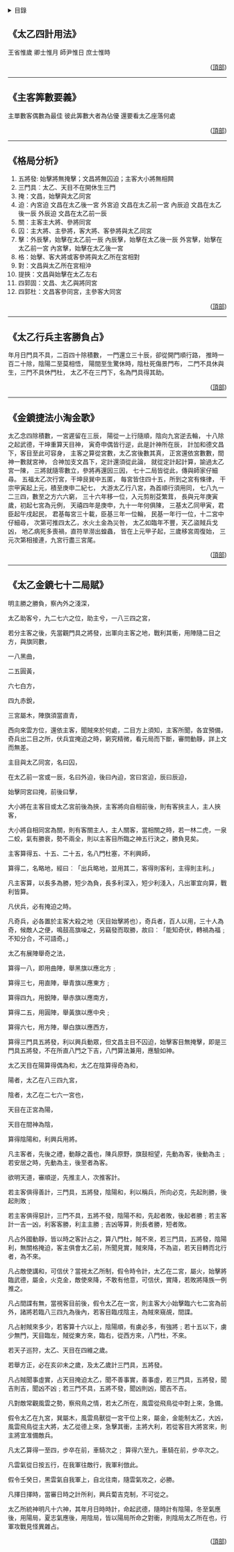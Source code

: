 <a name="readme-top"></a>
<details>
  <summary>目錄</summary>
  <ol>
    <li><a href="##《太乙四計用法》">《太乙四計用法》</a></li>
    <li><a href="##《主客筭數要義》">《主客筭數要義》</a></li>
    <li><a href="##《格局分析》">《格局分析》</a></li>
    <li><a href="##《太乙行兵主客勝負占》">《太乙行兵主客勝負占》</a></li>
    <li><a href="##《金鏡捷法小淘金歌》">《金鏡捷法小淘金歌》</a></li>
    <li><a href="##《太乙金鏡七十二局賦》">《太乙金鏡七十二局賦》</a></li>
  </ol>
</details>



## 《太乙四計用法》

王省惟歲
卿士惟月
師尹惟日
庶士惟時
<p align="right">(<a href="#readme-top">頂部</a>)</p>

-----

## 《主客筭數要義》

主單數客偶數為最佳
彼此筭數大者為佔優
還要看太乙座落何處
<p align="right">(<a href="#readme-top">頂部</a>)</p>

-----

## 《格局分析》

1. 五將發: 始擊將無掩擊；文昌將無囚迫；主客大小將無相闗
2. 三門具︰太乙、天目不在開休生三門
3. 掩：文昌，始擊與太乙同宮
4. 迫：內宮迫 文昌在太乙後一宮
    外宮迫 文昌在太乙前一宮
    內辰迫 文昌在太乙後一辰
    外辰迫 文昌在太乙前一辰
5. 關：主客主大將、參將同宮
6. 囚：主大將、主參將，客大將、客參將與太乙同宮
7. 擊：外辰擊，始擊在太乙前一辰
    內辰擊，始擊在太乙後一辰
    外宮擊，始擊在太乙前一宮
    內宮擊，始擊在太乙後一宮
8. 格：始擊、客大將或客參將與太乙所在宮相對
9. 對：文昌與太乙所在宮相沖
10. 提挾：文昌與始擊在太乙左右
11. 四郭固：文昌、太乙與將同宮
12. 四郭杜：文昌客參同宮，主參客大同宮
<p align="right">(<a href="#readme-top">頂部</a>)</p>

-----

## 《太乙行兵主客勝負占》

年月日門具不具，二百四十除積數，
一門還立三十辰，卻從開門順行路，
推時一百二十除，陰陽二至莫相悟，
陽間至生驚休時，陰杜死傷景門布，
二門不具休與生，三門不具休門杜，
太乙不在三門下，名為門具得其助。
<p align="right">(<a href="#readme-top">頂部</a>)</p>

-----

## 《金鏡捷法小淘金歌》

太乙念四除積數，一宮遲留在三辰，
陽從一上行隨順，陰向九宮逆去輪，
十八除之起武德，干坤重算天目神，
寅奇申偶皆行逆，此是計神所在辰，
計加和德文昌下，客目至此可容身，
主客之算從宮數，太乙宮後數其真，
正宮還依宮數數，間神一數就宮神，
合神加支文昌下，定計還須從此論，
就從定計起計算，諭過太乙宮一陳，
三將就隨零數立，參將再還因三因，
七十二局皆從此，傳與師家仔細尋。
五福太乙次行宮，干坤艮巽中五匿，
每宮皆住四十五，所到之宮有條律，
干宗甲寅起上元，積至庚申二紀七，
大游太乙行八宮，為首順行須用同，
七八九一二三四，數至之方六六窮，
三十六年移一位，入元剪削芟繁茸，
長與元年庚寅歲，初起七宮為元例，
天禧四年是庚申，九十一年何俱陳，
三基太乙同甲寅，君臣起午戌起民，
君基每宮三十載，臣基三年一位輪，
民基一年行一位，十二宮中仔細尋，
次第可推四太乙，水火土金為災咎，
太乙如臨年不豐，天乙盜賊兵戈凶，
地乙病死多喪禍，直符旱澇出蝗蟲，
皆在上元甲子起，三歲移宮周復始，
三元次第相接連，九宮行盡三宮尾。
<p align="right">(<a href="#readme-top">頂部</a>)</p>

-----

## 《太乙金鏡七十二局賦》

明主勝之勝負，察內外之淺深，

太乙助客兮，九二七六之位，助主兮，一八三四之宮，

若分主客之後，先當觀門具之將發，出軍向主客之地，戰利其衝，用陣隨二目之方，與旗同數，

一八黑曲，

二五圓黃，

六七白方，

四九赤銳，

三宮屬木，陣旗須當直青，

西向來雲方位，還依主客，聞賊來於何處，二目方上須知，主客所聞，各宜預備，奇兵出二目之所，伏兵宜掩迫之時，窮究精微，看元局而下斷，審問動靜，詳上文而無差。

主目與太乙同宮，名曰囚，

在太乙前一宮或一辰，名曰外迫，後曰內迫，宮曰宮迫，辰曰辰迫，

始擊同宮曰掩，前後曰擊，

大小將在主客目或太乙宮前後為挾，主客將向自相前後，則有客挾主人，主人挾客，

大小將自相同宮為關，則有客關主人，主人關客，當相關之時，若一林二虎，一泉二蛟，氣有勝衰，勢不兩全，則以主客目所臨之神五行決之，勝負見矣。

主客算得五、十五、二十五，名八門杜塞，不利興師，

算得二，名略地，經曰︰「出兵略地，並用其二，客得則客利，主得則主利。」

凡主客算，以長多為勝，短少為負，長多利深入，短少利淺入，凡出軍宜向算，戰利皆算。

凡伏兵，必有掩迫之時。

凡奇兵，必各置於主客大殺之地（天目始擊將也），奇兵者，百人以用，三十人為奇，候敵人之便，鳴鼓高旗噪之，另竊發而取勝，故曰︰「能知奇伏，轉禍為福﹔不知分合，不可語奇。」

太乙有展陣舉奇之法，

算得一八，即用曲陣，舉黑旗以應北方﹔

算得三七，用直陣，舉青旗以應東方﹔

算得四九，用銳陣，舉赤旗以應南方，

算得二五，用圓陣，舉黃旗以應中央﹔

算得六七，用方陣，舉白旗以應西方，

算得三門具五將發，利以興兵動眾，但文昌主目不囚迫，始擊客目無掩擊，即是三門具五將發，不在所直八門之下吉，八門算法兼用，應驗如神。

太乙天目在陽算得偶為和，太乙在陰算得奇為和，

陽者，太乙在八三四九宮，

陰者，太乙在二七六一宮也，

天目在正宮為陽，

天目在間神為陰，

算得陰陽和，利興兵用將。

凡主客者，先後之禮，動靜之義也，陳兵原野，旗鼓相望，先動為客，後動為主﹔若安居之時，先動為主，後至者為客。

欲明天道，審順逆，先推主人，次推客計。

若主客俱得善計，三門具，五將發，陰陽和，利以稱兵，所向必克，先起則勝，後起則敗﹔

若主客俱得惡計，三門不具，五將不發，陰陽不和，先起者敗，後起者勝﹔若主客計一吉一凶，利客客勝，利主主勝﹔吉凶等算，則長者勝，短者敗。

凡占外國動靜，皆以時之客計占之，算八門杜，賊不來，若三門具，五將發，陰陽利，無關格掩迫，客主俱會太乙前，所聞見實，賊來降，不為盜，若天目轉而北行者，為不來。

凡占敵使講和，可信伏？當視太乙所制，假令時令計，太乙在二宮，屬火，始擊將臨武德，屬金，火克金，敵使來降，不敢有他意，可信伏，實降，若敗將降族一例推之。

凡占間諜有無，當視客目前後，假令太乙在一宮，則主客大小始擊臨六七二宮為前外，諸將若臨八三四九為後內，若客目臨戌陰主，為賊來窺覘，間諜。

凡占射賊來多少，若客算十六以上，陰陽順，有虜必多，有強將﹔若十五以下，虜少無門，天目臨左，賊從東方來，臨右，從西方來，八門杜，不來。

若天子巡狩，太乙、天目在四維之歲。

若舉方正，必在亥卯未之歲，及太乙歲計三門具，五將發。

凡占賊聞事虛實，占天目掩迫太乙，聞不善事實，善事虛，若三門具，五將發，聞吉則吉，聞凶不凶﹔若三門不具，五將不發，聞凶則凶，聞吉不吉。

凡對敵常觀風雲之勢，察飛鳥之情，若太乙所在，風雲從飛鳥從中對上來，急備。

假令太乙在九宮，巽屬木，風雲鳥獸從一宮干位上來，屬金，金能制太乙，大凶，風雲飛鳥從主大將，太乙從德上來，急擊其衝，主將大利，若從客目大將宮來，則主將宜准備敵兵。

凡太乙算得一至四，步卒在前，車騎次之﹔
算得六至九，車騎在前，步卒次之。

凡雲氣從日按五行，在我軍往敵行，我軍利倣此。

假令壬癸日，黑雲氣自我軍上，自北往南，隨雲氣攻之，必勝。

凡擇日擇時，當審日時之計所利，興兵蔔吉克制，不可從之。

太乙所統神明凡十六神，其年月日時時計，命起武德，隨時計有陰陽，冬至氣應後，用陽局，夏志氣應後，用陰局，皆以陽局所命之對衝，則陰局太乙所在也，行軍攻戰見怪異雜占。
<p align="right">(<a href="#readme-top">頂部</a>)</p>
